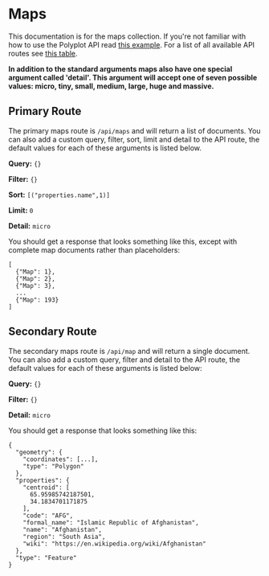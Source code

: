 # Maps

This documentation is for the maps collection. If you're not familiar with how to use the Polyplot API read [this example](https://github.com/jgphilpott/polyplot/tree/master/docs/api#example). For a list of all available API routes see [this table](https://github.com/jgphilpott/polyplot/tree/master/docs/api#routes).

**In addition to the standard arguments maps also have one special argument called 'detail'. This argument will accept one of seven possible values: micro, tiny, small, medium, large, huge and massive.**

## Primary Route

The primary maps route is `/api/maps` and will return a list of documents. You can also add a custom query, filter, sort, limit and detail to the API route, the default values for each of these arguments is listed below.

**Query:** `{}`

**Filter:** `{}`

**Sort:** `[("properties.name",1)]`

**Limit:** `0`

**Detail:** `micro`

You should get a response that looks something like this, except with complete map documents rather than placeholders:

```
[
  {"Map": 1},
  {"Map": 2},
  {"Map": 3},
  ...
  {"Map": 193}
]
```

## Secondary Route

The secondary maps route is `/api/map` and will return a single document. You can also add a custom query, filter and detail to the API route, the default values for each of these arguments is listed below:

**Query:** `{}`

**Filter:** `{}`

**Detail:** `micro`

You should get a response that looks something like this:

```
{
  "geometry": {
    "coordinates": [...],
    "type": "Polygon"
  },
  "properties": {
    "centroid": [
      65.95985742187501,
      34.1834701171875
    ],
    "code": "AFG",
    "formal_name": "Islamic Republic of Afghanistan",
    "name": "Afghanistan",
    "region": "South Asia",
    "wiki": "https://en.wikipedia.org/wiki/Afghanistan"
  },
  "type": "Feature"
}
```